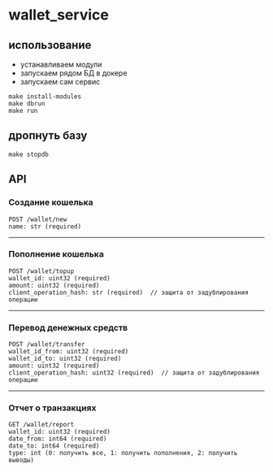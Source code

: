 # wallet_service

## использование

- устанавливаем модули
- запускаем рядом БД в докере
- запускаем сам сервис

```
make install-modules
make dbrun
make run
```

## дропнуть базу

```
make stopdb
```

## API

### Создание кошелька

```
POST /wallet/new
name: str (required)
```

---

### Пополнение кошелька

```
POST /wallet/topup
wallet_id: uint32 (required)
amount: uint32 (required)
client_operation_hash: str (required)  // защита от задублирования операции
```

---

### Перевод денежных средств

```
POST /wallet/transfer
wallet_id_from: uint32 (required)
wallet_id_to: uint32 (required)
amount: uint32 (required)
client_operation_hash: uint32 (required)  // защита от задублирования операции
```

---

### Отчет о транзакциях

```
GET /wallet/report
wallet_id: uint32 (required)
date_from: int64 (required)
date_to: int64 (required)
type: int (0: получить все, 1: получить пополнения, 2: получить выводы)
```

